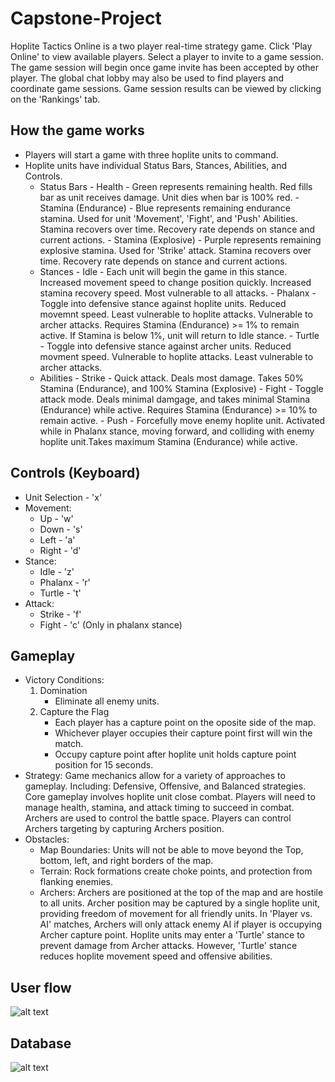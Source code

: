 # Capstone-Project

Hoplite Tactics Online is a two player real-time strategy game. Click 'Play Online' to view available players. Select a player to invite to a game session. The game session will begin once game invite has been accepted by other player. The global chat lobby may also be used to find players and coordinate game sessions. Game session results can be viewed by clicking on the 'Rankings' tab.

## How the game works

- Players will start a game with three hoplite units to command.
- Hoplite units have individual Status Bars, Stances, Abilities, and Controls.
  - Status Bars
        - Health - Green represents remaining health. Red fills bar as unit receives damage. Unit dies when bar is 100% red.
        - Stamina (Endurance) - Blue represents remaining endurance stamina. Used for unit 'Movement', 'Fight', and 'Push' Abilities. Stamina recovers over time. Recovery rate depends on stance and current actions.
        - Stamina (Explosive) - Purple represents remaining explosive stamina. Used for 'Strike' attack. Stamina recovers over time. Recovery rate depends on stance and current actions.
  - Stances
        - Idle - Each unit will begin the game in this stance. Increased movement speed to change position quickly. Increased stamina recovery speed. Most vulnerable to all attacks.
        - Phalanx - Toggle into defensive stance against hoplite units. Reduced movemnt speed. Least vulnerable to hoplite attacks. Vulnerable to archer attacks. Requires Stamina (Endurance) >= 1% to remain active. If Stamina is below 1%, unit will return to Idle stance.
        - Turtle - Toggle into defensive stance against archer units. Reduced movment speed. Vulnerable to hoplite attacks. Least vulnerable to archer attacks.
  - Abilities
        - Strike - Quick attack. Deals most damage. Takes 50% Stamina (Endurance), and 100% Stamina (Explosive)
        - Fight - Toggle attack mode. Deals minimal damgage, and takes minimal Stamina (Endurance) while active. Requires Stamina (Endurance) >= 10% to remain active.
        - Push - Forcefully move enemy hoplite unit. Activated while in Phalanx stance, moving forward, and colliding with enemy hoplite unit.Takes maximum Stamina (Endurance) while active.
        
## Controls (Keyboard)

  - Unit Selection - 'x'
  - Movement:
  	- Up - 'w'
  	- Down - 's'
  	- Left - 'a'
  	- Right - 'd'
  - Stance:
  	- Idle - 'z'
  	- Phalanx - 'r'
  	- Turtle - 't'
  - Attack:
  	- Strike - 'f' 
  	- Fight - 'c' (Only in phalanx stance)
        
## Gameplay

- Victory Conditions:
	1. Domination
        - Eliminate all enemy units.
    2. Capture the Flag
        - Each player has a capture point on the oposite side of the map.
        - Whichever player occupies their capture point first will win the match.
        - Occupy capture point after hoplite unit holds capture point position for 15 seconds.
- Strategy: Game mechanics allow for a variety of approaches to gameplay. Including: Defensive, Offensive, and Balanced strategies. Core gameplay involves hoplite unit close combat. Players will need to manage health, stamina, and attack timing to succeed in combat. Archers are used to control the battle space. Players can control Archers targeting by capturing Archers position.
- Obstacles:
    - Map Boundaries: Units will not be able to move beyond the Top, bottom, left, and right borders of the map.
    - Terrain: Rock formations create choke points, and protection from flanking enemies.
    - Archers: Archers are positioned at the top of the map and are hostile to all units. Archer position may be captured by a single hoplite unit, providing freedom of movement for all friendly units. In 'Player vs. AI' matches, Archers will only attack enemy AI if player is occupying Archer capture point. Hoplite units may enter a 'Turtle' stance to prevent damage from Archer attacks. However, 'Turtle' stance reduces hoplite movement speed and offensive abilities.

## User flow

![alt text](https://github.com/[username]/[reponame]/blob/[branch]/image.jpg?raw=true)

## Database

![alt text](https://github.com/[username]/[reponame]/blob/[branch]/image.jpg?raw=true)